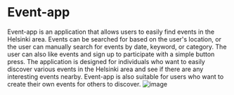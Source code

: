 # Event-app
Event-app is an application that allows users to easily find events in the Helsinki area. Events can be searched for based on the user's location, or the user can manually search for events by date, keyword, or category. The user can also like events and sign up to participate with a simple button press.
The application is designed for individuals who want to easily discover various events in the Helsinki area and see if there are any interesting events nearby. Event-app is also suitable for users who want to create their own events for others to discover.
![image](https://github.com/siljamat/event-app/assets/104004445/236355cd-6ad1-4861-bf63-4cd105aad179)
